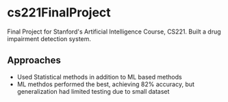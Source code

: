 # cs221FinalProject
Final Project for Stanford's Artificial Intelligence Course, CS221. Built a drug impairment detection system.

## Approaches
- Used Statistical methods in addition to ML based methods
- ML methdos performed the best, achieving 82% accuracy, but generalization had limited testing due to small dataset

